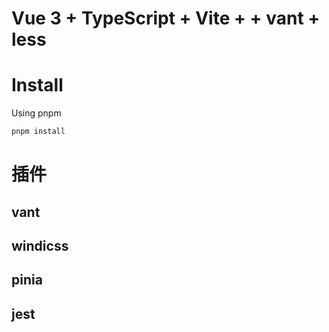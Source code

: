 # Vue 3 + TypeScript + Vite +  + vant + less


# Install
Using pnpm
```TypeScript
pnpm install

```

# 插件
## vant
## windicss
## pinia
## jest